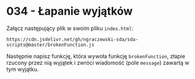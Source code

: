 # 034 - Łapanie wyjątków

Załącz następujący plik w swoim pliku `index.html`:

`https://cdn.jsdelivr.net/gh/ngraczewski-sda/sda-scripts@master/brokenFunction.js`

Następnie napisz funkcję, która wywoła funkcję `brokenFunction`, złapie rzucony przez nią wyjątek i
zwróci wiadomość (pole `message`) zawartą w tym wyjątku.

